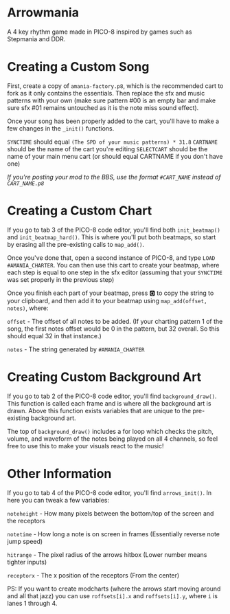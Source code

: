 # Arrowmania

A 4 key rhythm game made in PICO-8 inspired by games such as Stepmania and DDR.

# Creating a Custom Song

First, create a copy of `amania-factory.p8`, which is the recommended cart to fork as it only contains the essentials. Then replace the sfx and music patterns with your own (make sure pattern #00 is an empty bar and make sure sfx #01 remains untouched as it is the note miss sound effect).

Once your song has been properly added to the cart, you'll have to make a few changes in the `_init()` functions.

`SYNCTIME` should equal `(The SPD of your music patterns) * 31.8`
`CARTNAME` should be the name of the cart you're editing
`SELECTCART` should be the name of your main menu cart (or should equal CARTNAME if you don't have one)

*If you're posting your mod to the BBS, use the format `#CART_NAME` instead of `CART_NAME.p8`*

# Creating a Custom Chart

If you go to tab 3 of the PICO-8 code editor, you'll find both `init_beatmap()` and `init_beatmap_hard()`. This is where you'll put both beatmaps, so start by erasing all the pre-existing calls to `map_add()`.

Once you've done that, open a second instance of PICO-8, and type `LOAD #AMANIA_CHARTER`. You can then use this cart to create your beatmap, where each step is equal to one step in the sfx editor (assuming that your `SYNCTIME` was set properly in the previous step)

Once you finish each part of your beatmap, press 🅾 to copy the string to your clipboard, and then add it to your beatmap using `map_add(offset, notes)`, where:

`offset` - The offset of all notes to be added. (If your charting pattern 1 of the song, the first notes offset would be 0 in the pattern, but 32 overall. So this should equal 32 in that instance.)

`notes` - The string generated by `#AMANIA_CHARTER`

# Creating Custom Background Art

If you go to tab 2 of the PICO-8 code editor, you'll find `background_draw()`. This function is called each frame and is where all the background art is drawn. Above this function exists variables that are unique to the pre-existing background art.

The top of `background_draw()` includes a for loop which checks the pitch, volume, and waveform of the notes being played on all 4 channels, so feel free to use this to make your visuals react to the music!

# Other Information

If you go to tab 4 of the PICO-8 code editor, you'll find `arrows_init()`. In here you can tweak a few variables:

`noteheight` - How many pixels between the bottom/top of the screen and the receptors

`notetime` - How long a note is on screen in frames (Essentially reverse note jump speed)

`hitrange` - The pixel radius of the arrows hitbox (Lower number means tighter inputs)

`receptorx` - The x position of the receptors (From the center)

PS: If you want to create modcharts (where the arrows start moving around and all that jazz) you can use `roffsets[i].x` and `roffsets[i].y`, where `i` is lanes 1 through 4.